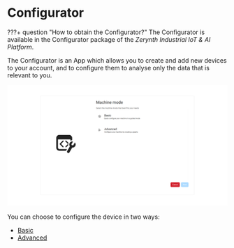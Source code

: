 # Configurator

???+ question "How to obtain the Configurator?"
The Configurator is available in the Configurator package of the _Zerynth Industrial IoT & AI Platform_.

The Configurator is an App which allows you to create and add new devices to your account, and to configure them to analyse only the data that is relevant to you.

![configurator_image]

You can choose to configure the device in two ways:

* [Basic](./Basic/Basic.md)
* [Advanced](./Advanced/Advanced.md)


[//]: # (Images)
[configurator_image]: ../../img/Configurator/Configurator.png